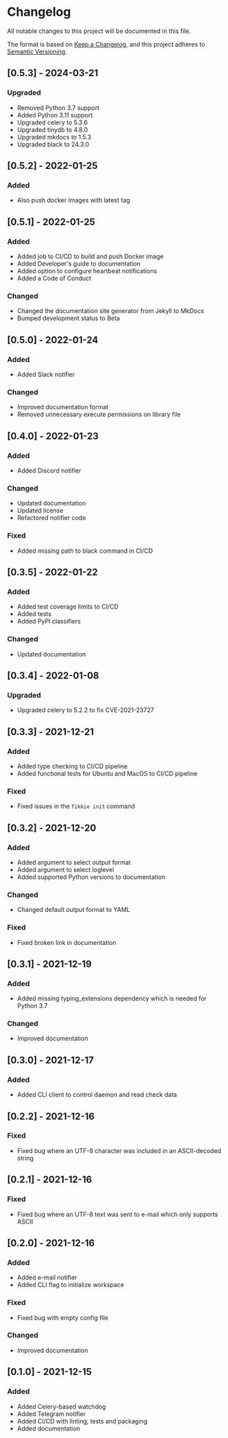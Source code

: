 # Changelog
All notable changes to this project will be documented in this file.

The format is based on [Keep a Changelog](https://keepachangelog.com/en/1.0.0/),
and this project adheres to [Semantic Versioning](https://semver.org/spec/v2.0.0.html).

## [0.5.3] - 2024-03-21
### Upgraded
- Removed Python 3.7 support
- Added Python 3.11 support
- Upgraded celery to 5.3.6
- Upgraded tinydb to 4.8.0
- Upgraded mkdocs to 1.5.3
- Upgraded black to 24.3.0

## [0.5.2] - 2022-01-25
### Added
- Also push docker images with latest tag

## [0.5.1] - 2022-01-25
### Added
- Added job to CI/CD to build and push Docker image
- Added Developer's guide to documentation
- Added option to configure heartbeat notifications
- Added a Code of Conduct

### Changed
- Changed the documentation site generator from Jekyll to MkDocs
- Bumped development status to Beta

## [0.5.0] - 2022-01-24
### Added
- Added Slack notifier

### Changed
- Improved documentation format
- Removed unnecessary execute permissions on library file

## [0.4.0] - 2022-01-23
### Added
- Added Discord notifier

### Changed
- Updated documentation
- Updated license
- Refactored notifier code

### Fixed
- Added missing path to black command in CI/CD

## [0.3.5] - 2022-01-22
### Added
- Added test coverage limits to CI/CD
- Added tests
- Added PyPI classifiers

### Changed
- Updated documentation

## [0.3.4] - 2022-01-08
### Upgraded
- Upgraded celery to 5.2.2 to fix CVE-2021-23727

## [0.3.3] - 2021-12-21
### Added
- Added type checking to CI/CD pipeline
- Added functional tests for Ubuntu and MacOS to CI/CD pipeline

### Fixed
- Fixed issues in the `fikkie init` command

## [0.3.2] - 2021-12-20
### Added
- Added argument to select output format
- Added argument to select loglevel
- Added supported Python versions to documentation

### Changed
- Changed default output format to YAML

### Fixed
- Fixed broken link in documentation

## [0.3.1] - 2021-12-19
### Added
- Added missing typing_extensions dependency which is needed for Python 3.7

### Changed
- Improved documentation

## [0.3.0] - 2021-12-17
### Added
- Added CLI client to control daemon and read check data

## [0.2.2] - 2021-12-16
### Fixed
- Fixed bug where an UTF-8 character was included in an ASCII-decoded string

## [0.2.1] - 2021-12-16
### Fixed
- Fixed bug where an UTF-8 text was sent to e-mail which only supports ASCII

## [0.2.0] - 2021-12-16
### Added
- Added e-mail notifier
- Added CLI flag to initialize workspace

### Fixed
- Fixed bug with empty config file

### Changed
- Improved documentation

## [0.1.0] - 2021-12-15
### Added
- Added Celery-based watchdog
- Added Telegram notifier
- Added CI/CD with linting, tests and packaging
- Added documentation
